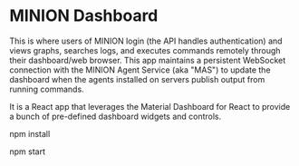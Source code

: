 # MINION Dashboard

This is where users of MINION login (the API handles authentication) and
views graphs, searches logs, and executes commands remotely through their
dashboard/web browser. This app maintains a persistent WebSocket connection
with the MINION Agent Service (aka "MAS") to update the dashboard when the agents
installed on servers publish output from running commands.

It is a React app that leverages the Material Dashboard for React to provide a bunch of pre-defined
dashboard widgets and controls.

npm install

npm start
